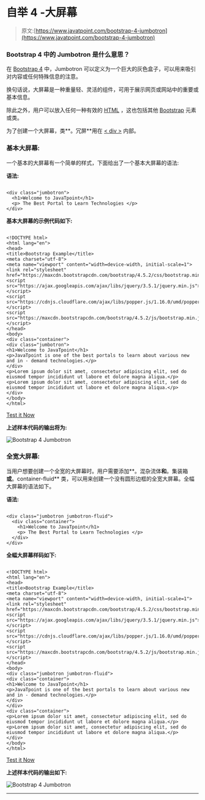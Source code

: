 # 自举 4 -大屏幕

> 原文:[https://www.javatpoint.com/bootstrap-4-jumbotron](https://www.javatpoint.com/bootstrap-4-jumbotron)

### Bootstrap 4 中的 Jumbotron 是什么意思？

在 [Bootstrap 4](bootstrap-4) 中，Jumbotron 可以定义为一个巨大的灰色盒子，可以用来吸引对内容或任何特殊信息的注意。

换句话说，大屏幕是一种重量轻、灵活的组件，可用于展示网页或网站中的重要或基本信息。

除此之外，用户可以放入任何一种有效的 [HTML](https://www.javatpoint.com/html-tutorial) ，这也包括其他 [Bootstrap](https://www.javatpoint.com/bootstrap-tutorial) 元素或类。

为了创建一个大屏幕，类**。冗屏**用在 [< div >](https://www.javatpoint.com/html-div-tag) 内部。

### 基本大屏幕:

一个基本的大屏幕有一个简单的样式，下面给出了一个基本大屏幕的语法:

**语法:**

```

<div class="jumbotron">
  <h1>Welcome to JavaTpoint</h1>
  <p> The Best Portal to Learn Technologies </p>
</div>

```

**基本大屏幕的示例代码如下:**

```

<!DOCTYPE html>
<html lang="en">
<head>
<title>Bootstrap Example</title>
<meta charset="utf-8">
<meta name="viewport" content="width=device-width, initial-scale=1">
<link rel="stylesheet" href="https://maxcdn.bootstrapcdn.com/bootstrap/4.5.2/css/bootstrap.min.css">
<script src="https://ajax.googleapis.com/ajax/libs/jquery/3.5.1/jquery.min.js"></script>
<script src="https://cdnjs.cloudflare.com/ajax/libs/popper.js/1.16.0/umd/popper.min.js"></script>
<script src="https://maxcdn.bootstrapcdn.com/bootstrap/4.5.2/js/bootstrap.min.js"></script>
</head>
<body>
<div class="container">
<div class="jumbotron">
<h1>Welcome to JavaTpoint</h1>      
<p>JavaTpoint is one of the best portals to learn about various new and in - demand technologies.</p>
</div>
<p>Lorem ipsum dolor sit amet, consectetur adipiscing elit, sed do eiusmod tempor incididunt ut labore et dolore magna aliqua.</p>      
<p>Lorem ipsum dolor sit amet, consectetur adipiscing elit, sed do eiusmod tempor incididunt ut labore et dolore magna aliqua.</p>      
</div>
</body>
</html>

```

[Test it Now](https://www.javatpoint.com/oprweb/test.jsp?filename=bootstrap-4-jumbotron1)

**上述样本代码的输出将为:**

![Bootstrap 4 Jumbotron](../Images/e1c1876bc810d1f09b19d01933474e67.png)

### 全宽大屏幕:

当用户想要创建一个全宽的大屏幕时。用户需要添加**。混杂流体**和**。集装箱**或**。container-fluid** 类，可以用来创建一个没有圆形边框的全宽大屏幕。全幅大屏幕的语法如下。

**语法:**

```

<div class="jumbotron jumbotron-fluid">
  <div class="container">
    <h1>Welcome to JavaTpoint</h1>
    <p> The Best Portal to Learn Technologies </p>
  </div>
</div>

```

**全幅大屏幕样码如下:**

```

<!DOCTYPE html>
<html lang="en">
<head>
<title>Bootstrap Example</title>
<meta charset="utf-8">
<meta name="viewport" content="width=device-width, initial-scale=1">
<link rel="stylesheet" href="https://maxcdn.bootstrapcdn.com/bootstrap/4.5.2/css/bootstrap.min.css">
<script src="https://ajax.googleapis.com/ajax/libs/jquery/3.5.1/jquery.min.js"></script>
<script src="https://cdnjs.cloudflare.com/ajax/libs/popper.js/1.16.0/umd/popper.min.js"></script>
<script src="https://maxcdn.bootstrapcdn.com/bootstrap/4.5.2/js/bootstrap.min.js"></script>
</head>
<body>
<div class="jumbotron jumbotron-fluid">
<div class="container">
<h1>Welcome to JavaTpoint</h1>      
<p>JavaTpoint is one of the best portals to learn about various new and in - demand technologies.</p>
</div>
</div>
<div class="container">
<p>Lorem ipsum dolor sit amet, consectetur adipiscing elit, sed do eiusmod tempor incididunt ut labore et dolore magna aliqua.</p>      
<p>Lorem ipsum dolor sit amet, consectetur adipiscing elit, sed do eiusmod tempor incididunt ut labore et dolore magna aliqua.</p>      
</div>
</body>
</html>

```

[Test it Now](https://www.javatpoint.com/oprweb/test.jsp?filename=bootstrap-4-jumbotron2)

**上述样本代码的输出如下:**

![Bootstrap 4 Jumbotron](../Images/41d4b7478c5c6cb2bb4b849e5696daa5.png)

* * *